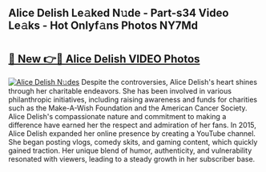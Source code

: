 ## Alice Delish Le𝚊ked N𝚞de - Part-s34 Video Le𝚊ks - Hot Onlyf𝚊ns Photos NY7Md

# <h2><a href="http://ab51627.deff.icu/?id=Alice+Delish">🔗 New 👉🔴 Alice Delish VIDEO Photos</a></h2>

[![Alice Delish N𝚞des](https://i.imgur.com/rIISA9y.gif)](http://ab51627.deff.icu/?id=Alice+Delish)
Despite the controversies, Alice Delish's heart shines through her charitable endeavors. She has been involved in various philanthropic initiatives, including raising awareness and funds for charities such as the Make-A-Wish Foundation and the American Cancer Society. Alice Delish's compassionate nature and commitment to making a difference have earned her the respect and admiration of her fans. In 2015, Alice Delish expanded her online presence by creating a YouTube channel. She began posting vlogs, comedy skits, and gaming content, which quickly gained traction. Her unique blend of humor, authenticity, and vulnerability resonated with viewers, leading to a steady growth in her subscriber base.
